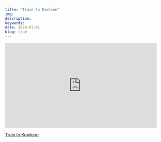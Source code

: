 ```yaml
---
title: "Train to Kowloon"
img:
description:
keywords:
date: 2020-01-01
blog: true
---
```


<div class="ntt-preview">
  <iframe src="https://player.vimeo.com/video/196853918?title=0&amp;byline=0&amp;portrait=0" allowfullscreen="allowfullscreen" width="500" height="281" frameborder="0"></iframe>
  <p><a href="https://vimeo.com/196853918" target="_blank">Train to Kowloon</a></p>
</div>
